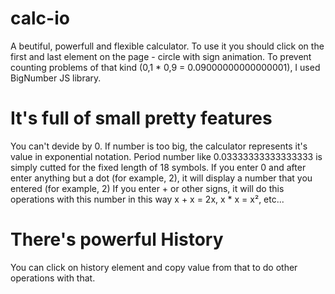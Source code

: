 # calc-io
A beutiful, powerfull and flexible calculator.
To use it you should click on the first and last element on the page - circle with sign animation. 
To prevent counting problems of that kind (0,1 * 0,9 = 0.09000000000000001), I used BigNumber JS library.
# It's full of small pretty features
You can't devide by 0.
If number is too big, the calculator represents it's value in exponential notation. Period number like 0.03333333333333333 is simply cutted for the fixed length of 18 symbols.
If you enter 0 and after enter anything but a dot (for example, 2), it will display a number that you entered (for example, 2)
If you enter + or other signs, it will do this operations with this number in this way x + x = 2x, x * x = x², etc...
# There's powerful History
You can click on history element and copy value from that to do other operations with that.
